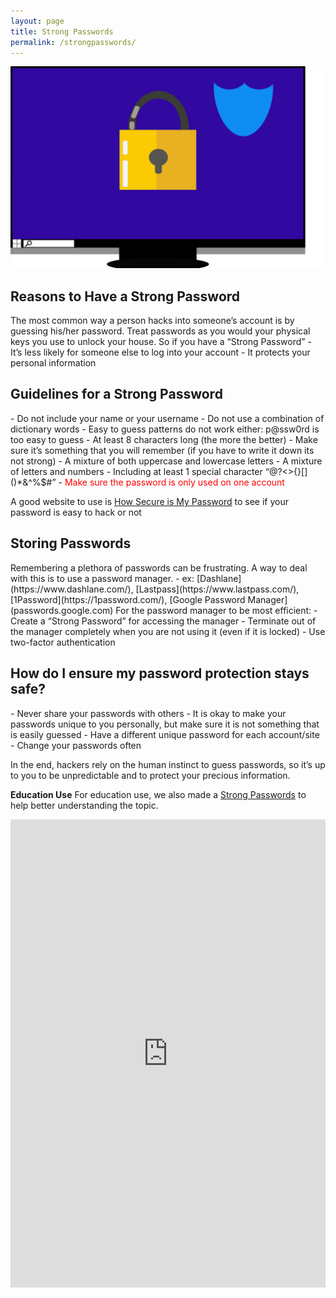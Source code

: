 ```yaml
---
layout: page
title: Strong Passwords
permalink: /strongpasswords/
---
```

![Computer](/pic/computer.png)
<h2>Reasons to Have a Strong Password</h2>
The most common way a person hacks into someone’s account is by guessing his/her password. Treat passwords as you would your physical keys you use to unlock your house.
So if you have a “Strong Password”
- It’s less likely for someone else to log into your account
- It protects your personal information

<h2>Guidelines for a Strong Password</h2>
- Do not include your name or your username
- Do not use a combination of dictionary words
- Easy to guess patterns do not work either: p@ssw0rd is too easy to guess
- At least 8 characters long (the more the better)
- Make sure it’s something that you will remember (if you have to write it down its not strong)
- A mixture of both uppercase and lowercase letters
- A mixture of letters and numbers
- Including at least 1 special character “@?<>{}[]()*&^%$#”
- <font color='red'>Make sure the password is only used on one account</font>

A good website to use is [How Secure is My Password](https://howsecureismypassword.net/) to see if your password is easy to hack or not

<h2>Storing Passwords</h2>
Remembering a plethora of passwords can be frustrating. A way to deal with this is to use a password manager.
- ex: [Dashlane](https://www.dashlane.com/), [Lastpass](https://www.lastpass.com/), [1Password](https://1password.com/), [Google Password Manager](passwords.google.com)
For the password manager to be most efficient:
- Create a “Strong Password” for accessing the manager
- Terminate out of the manager completely when you are not using it (even if it is locked)
- Use two-factor authentication

<h2>How do I ensure my password protection stays safe?</h2>
- Never share your passwords with others
- It is okay to make your passwords unique to you personally, but make sure it is not something that is easily guessed
- Have a different unique password for each account/site
- Change your passwords often

In the end, hackers rely on the human instinct to guess passwords, so it’s up to you to be unpredictable and to protect your precious information.

**Education Use**
For education use, we also made a [Strong Passwords](https://www.slideshare.net/everydaysecurit/strong-passwords-238711358) to help better understanding the topic.

<style>
.responsive-wrap iframe{ max-width: 100%;}
</style>
<div class="responsive-wrap">
<iframe src="https://docs.google.com/presentation/d/e/2PACX-1vRc05Twu4xhWHyiYDrF74FaHLijOH2ihtCm5v0ZLdFjAzfTJsvGCiKdPnRIYHCSwA/embed?start=false&loop=false&delayms=3000" frameborder="0" width="1280" height="749" allowfullscreen="true" mozallowfullscreen="true" webkitallowfullscreen="true"></iframe>
</div>

